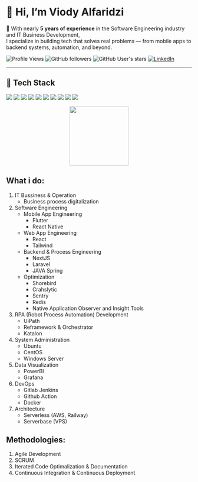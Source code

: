 # 👋 Hi, I’m Viody Alfaridzi

🚀 With nearly **5 years of experience** in the Software Engineering industry and IT Business Development,  
I specialize in building tech that solves real problems — from mobile apps to backend systems, automation, and beyond.

![Profile Views](https://komarev.com/ghpvc/?username=viodyalfaridzi&color=blue)
![GitHub followers](https://img.shields.io/github/followers/viody75?label=Followers&style=social)
![GitHub User's stars](https://img.shields.io/github/stars/viody75?affiliations=OWNER%2CCOLLABORATOR&style=social)
[![LinkedIn](https://img.shields.io/badge/LinkedIn-Connect-blue?style=flat&logo=linkedin)](https://www.linkedin.com/in/viody75/)

---

## 🧠 Tech Stack

<p align="left">
  <img src="https://img.shields.io/badge/Flutter-02569B?style=for-the-badge&logo=flutter&logoColor=white"/>
  <img src="https://img.shields.io/badge/Java-ED8B00?style=for-the-badge&logo=java&logoColor=white"/>
  <img src="https://img.shields.io/badge/Spring-6DB33F?style=for-the-badge&logo=spring&logoColor=white"/>
  <img src="https://img.shields.io/badge/Next-ED8B00?style=for-the-badge&logo=next&logoColor=white"/>
  <img src="https://img.shields.io/badge/React-20232A?style=for-the-badge&logo=react&logoColor=61DAFB"/>
  <img src="https://img.shields.io/badge/TailwindCSS-38B2AC?style=for-the-badge&logo=tailwind-css&logoColor=white"/>
  <img src="https://img.shields.io/badge/Laravel-F72C1F?style=for-the-badge&logo=laravel&logoColor=white"/>
  <img src="https://img.shields.io/badge/PowerBI-F2C811?style=for-the-badge&logo=powerbi&logoColor=black"/>
  <img src="https://img.shields.io/badge/UiPath-0052CC?style=for-the-badge&logo=uipath&logoColor=white"/>
  <img src="https://img.shields.io/badge/Ubuntu-E95420?style=for-the-badge&logo=ubuntu&logoColor=white"/>
</p>

<!-- GITHUB STATS CARD -->
<p align="center">
  <img src="https://github-readme-stats.vercel.app/api/top-langs/?username=viody75&layout=compact&theme=tokyonight" height="160"/>
</p>

## What i do:
1. IT Bussiness & Operation
   - Business process digitalization
3. Software Engineering
   - Mobile App Engineering
     - Flutter
     - React Native
   - Web App Engineering
     - React
     - Tailwind
   - Backend & Process Engineering
     - NextJS
     - Laravel
     - JAVA Spring
   - Optimization
     - Shorebird
     - Crahslytic
     - Sentry
     - Redis
     - Native Application Observer and Insight Tools
4. RPA (Robot Process Automation) Development
   - UiPath
   - Reframework & Orchestrator
   - Katalon
6. System Administration
   - Ubuntu
   - CentOS
   - Windows Server
8. Data Visualization
   - PowerBI
   - Grafana
9. DevOps
   - Gitlab Jenkins
   - Github Action
   - Docker
9. Architecture
   - Serverless (AWS, Railway)
   - Serverbase (VPS)

## Methodologies:
1. Agile Development
2. SCRUM
3. Iterated Code Optimalization & Documentation
4. Continuous Integration & Continuous Deployment
